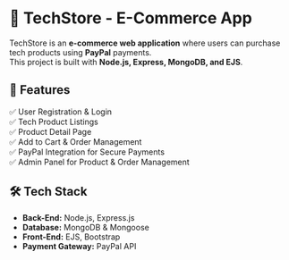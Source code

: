 # 🛒 TechStore - E-Commerce App  

TechStore is an **e-commerce web application** where users can purchase tech products using **PayPal** payments.  
This project is built with **Node.js, Express, MongoDB, and EJS**.  

## 🚀 Features  
✅ User Registration & Login  
✅ Tech Product Listings  
✅ Product Detail Page  
✅ Add to Cart & Order Management  
✅ PayPal Integration for Secure Payments  
✅ Admin Panel for Product & Order Management  

## 🛠️ Tech Stack  
- **Back-End:** Node.js, Express.js  
- **Database:** MongoDB & Mongoose  
- **Front-End:** EJS, Bootstrap  
- **Payment Gateway:** PayPal API  
